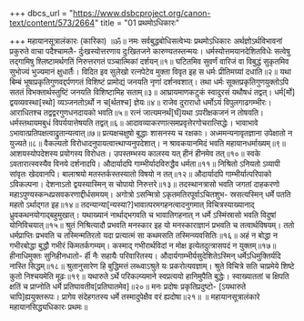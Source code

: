 +++
dbcs_url = "https://www.dsbcproject.org/canon-text/content/573/2664"
title = "01 प्रथमोऽधिकारः"

+++
महायानसूत्रालंकारः (कारिका) 
॥ॐ॥
नमः सर्वबुद्धबोधिसत्वेभ्यः
प्रथमोऽधिकारः
अर्थज्ञोऽर्थविभावनां प्रकुरुते वाचा पदैश्चामलै-
र्दुःखस्योत्तरणाय दुःखितजने कारुण्यतस्तन्मयः। 
धर्मस्योत्तमयानदेशितविधेः सत्वेषु तद्गामिषु 
श्लिष्टामर्थगतिं निरुत्तरगतं पञ्चात्मिकां दर्शयन्॥१॥
घटितमिव सुवर्णं वारिजं वा विबुद्धं 
सुकृतमिव सुभोज्यं भुज्यमानं क्षुधार्तैः। 
विदित इव सुलेखो रत्नपेटेव मुक्ता
विवृत इह स धर्मः प्रीतिमग्र्यां दधाति॥२॥
यथा बिम्बं भूषाप्रकृतिगुणवद्दर्पणगतं 
विशिष्टं प्रामोद्यं जनयति नृणां दर्शनवशात्।
तथा धर्मः सूक्तप्रकृतिगुणयुक्तोऽपि सततं
विभक्तार्थस्तुष्टिं जनयति विशिष्टामिह सताम्॥३॥
आघ्रायमाणकटुकं स्वादुरसं यथौषधं तद्वत्।
धर्म[र्मो] द्वयव्यवस्था[स्थो] व्यञ्जनतोऽर्थो न च[र्थतश्च] ज्ञेयः॥४॥
राजेव दुराराधो धर्मोऽयं विपुलगाढगम्भीरः। 
आराधितश्च तद्वद्वरगुणधनदायको भवति॥५॥
रत्नं जात्यमनर्थं[र्घं]यथा ऽपरीक्षकजनं न तोषयति। 
धर्मस्तथायमबुधं विपर्ययात्तेषयति तद्वत्॥६॥
आदावव्याकरणात्समप्रवृत्तेरगोचरात्सिद्धेः।
भावाभावे ऽभावात्प्रतिपक्षत्वाद्रुतान्यत्वात्॥७॥
प्रत्यक्षचक्षुषो बुद्धाः शासनस्य च रक्षकाः। 
अध्ममन्यनावृतज्ञाना उपेक्षातो न युज्यते॥८॥
वैकल्यतो विरोधादनुपायत्वात्त्थाप्यनुपदेशात्। 
न श्रावकयानमिदं भवति महायानधर्माख्यम्॥९॥
आशयस्योपदेशस्य प्रयोगस्य विरोधतः।
उपस्तम्भस्य कालस्य यत् हीनं हीनमेव तत्॥१०॥
स्वके ऽवतारात्स्वस्यैव विनये दर्शनादपि। 
औदार्यादपि गाम्भीर्यादविरुद्धैव धर्मता॥११॥
निश्रितो ऽनियतो ऽव्यापी सांवृतः खेदवानपि। 
बालाश्रयो मतस्तर्कस्तस्यातो विषयो न तत्॥१२॥
औदार्यादपि गाम्भीर्यात्परिपाको ऽविकल्पना। 
देशनाऽतो द्वयस्यास्मिन् स चोपायो निरुत्तरे॥१३॥
तदस्थानत्रासो भवति जगतां दाहकरणो
महाऽपुण्यस्कन्धप्रसवकरणाद्दीर्धसमयम्।
अगोत्रो ऽसन्मित्रो ऽकृतमतिरपूर्वाऽचितशुभ-
स्रसत्यस्मिन् धर्मे पतति महतो ऽर्थाद्गत इह॥१४॥
तदन्यान्या[न्यस्या?]भावात्परमगहनत्वादनुगमात् 
विचित्रस्याख्यानाद् ध्रुवकथनयोगाद्बहुमुखात्।
यथाख्यानं नार्थाद्भगवति च भावातिगहनात्
न धर्मे ऽस्मिंस्रासो भवति विदुषां योनिविचयात्॥१५॥
श्रुतं निश्रित्यादौ प्रभवति मनस्कार इह यो 
मनस्काराज्ञानं प्रभवति च तत्वार्थविषयम्। 
ततो धर्मप्राप्तिः प्रभवति च तस्मिन्मतिरतो 
यदा प्रत्यात्मं सा कथमसति तस्मिन्व्यवसितिः॥१६॥
अहं न बोद्धा न गभीरबोद्धा बुद्धौ गभीरं किमतर्कगम्यम्। 
कस्माद् गभीरार्थविदां न मोक्ष इत्येतदुत्‍त्रासपदं न युक्तम्॥१७॥
हीनाधिमुक्तः सुनिहीनधातो-
र्ही नैः सहायैः परिवारितस्य। 
औदार्यगाम्भीर्यसुदेशितेऽस्मिन्
धर्मेऽधिमुक्तिर्यदि नास्ति सिद्धम्॥१८॥
श्रुतानुसारेण हि बुद्धिमत्तं
लब्ध्वाऽश्रुते यः प्रकरोत्यवज्ञाम्। 
श्रुते विचित्रे सति चाप्रमेये 
शिष्टे कुतो निश्चयमेति मूढः॥१९॥
यथारुते ऽर्थे परिकल्प्यमाने 
स्वप्रत्ययो हानिमुपैति बुद्धेः।
स्वाख्याततां च क्षिपति क्षतिं च
प्राप्नोति धर्मे प्रतिघावतीव[प्रतिघातमेव]॥२०॥
मनः प्रदोषः प्रकृतिप्रदुष्टो-
[ऽयथारुते चापि]ह्ययुक्तरूपः। 
प्रागेव संदेहगतस्य धर्मे 
तस्मादुपेक्षैव वरं ह्यदोषा॥२१॥
॥ महायानसूत्रालंकारे महायानसिद्ध्यधिकारः प्रथमः॥
